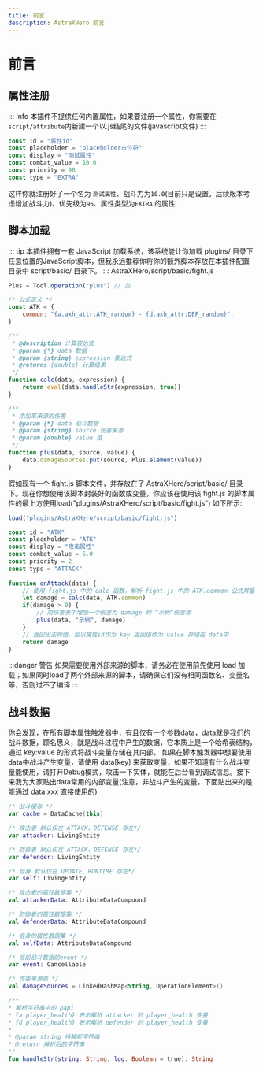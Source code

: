 ```yaml
---
title: 前言
description: AstraXHero 前言
---
```

# 前言
## 属性注册
::: info
本插件不提供任何内置属性，如果要注册一个属性，你需要在 `script/attribute`内新建一个以.js结尾的文件(javascript文件)
:::
```js
const id = "属性id"
const placeholder = "placeholder占位符"
const display = "测试属性"  
const combat_value = 10.0  
const priority = 96  
const type = "EXTRA"
```
这样你就注册好了一个名为 `测试属性`、战斗力为`10.0`(目前只是设置，后续版本考虑增加战斗力)、优先级为`96`、属性类型为`EXTRA` 的属性
## 脚本加载
::: tip
本插件拥有一套 JavaScript 加载系统，该系统能让你加载 plugins/ 目录下任意位置的JavaScript脚本，但我永远推荐你将你的额外脚本存放在本插件配置目录中 script/basic/ 目录下。
:::
AstraXHero/script/basic/fight.js
```js
Plus = Tool.operation("plus") // 加

/* 公式定义 */
const ATK = {
    common: "{a.axh_attr:ATK_random} - {d.axh_attr:DEF_random}",
}

/**
 * @description 计算表达式
 * @param {*} data 数据
 * @param {string} expression 表达式
 * @returns {double} 计算结果
 */
function calc(data, expression) {
    return eval(data.handleStr(expression, true))
}

/**
 * 添加某来源的伤害
 * @param {*} data 战斗数据
 * @param {string} source 伤害来源
 * @param {double} value 值
 */
function plus(data, source, value) {
    data.damageSources.put(source, Plus.element(value))
}
```
假如现有一个 fight.js 脚本文件，并存放在了 AstraXHero/script/basic/ 目录下。现在你想使用该脚本封装好的函数或变量，你应该在使用该 fight.js 的脚本属性的最上方使用load("plugins/AstraXHero/script/basic/fight.js") 如下所示:
```js {1,11}
load("plugins/AstraXHero/script/basic/fight.js")

const id = "ATK"
const placeholder = "ATK"
const display = "攻击属性"
const combat_value = 5.0
const priority = 2
const type = "ATTACK"
  
function onAttack(data) {
	// 使用 fight.js 中的 calc 函数，解析 fight.js 中的 ATK.common 公式常量
	let damage = calc(data, ATK.common)
	if(damage > 0) {
		// 向伤害表中增加一个伤害为 damage 的 “示例”伤害源
		plus(data, "示例", damage)
	}
	// 返回出去的值，会以属性id作为 key 返回值作为 value 存储在 data中
	return damage
}
```
:::danger 警告
如果需要使用外部来源的脚本，请务必在使用前先使用 load 加载；如果同时load了两个外部来源的脚本，请确保它们没有相同函数名、变量名等，否则过不了编译
:::
## 战斗数据
你会发现，在所有脚本属性触发器中，有且仅有一个参数data，data就是我们的战斗数据，顾名思义，就是战斗过程中产生的数据，它本质上是一个哈希表结构，通过 key:value 的形式将战斗变量存储在其内部。
如果在脚本触发器中想要使用data中战斗产生变量，请使用 data[key] 来获取变量，如果不知道有什么战斗变量能使用，请打开Debug模式，攻击一下实体，就能在后台看到调试信息。接下来我为大家贴出data常用的内部变量(注意，非战斗产生的变量，下面贴出来的是能通过 data.xxx 直接使用的)
```kotlin
/* 战斗缓存 */
var cache = DataCache(this)

/* 攻击者 默认仅在 ATTACK、DEFENSE 存在*/
var attacker: LivingEntity

/* 防御者 默认仅在 ATTACK、DEFENSE 存在*/
var defender: LivingEntity

/* 自身 默认仅在 UPDATE、RUNTIME 存在*/
var self: LivingEntity

/* 攻击者的属性数据集 */
val attackerData: AttributeDataCompound

/* 防御者的属性数据集 */
val defenderData: AttributeDataCompound

/* 自身的属性数据集 */
val selfData: AttributeDataCompound

/* 当前战斗数据的event */
var event: Cancellable

/* 伤害来源表 */
val damageSources = LinkedHashMap<String, OperationElement>()

/**
* 解析字符串中的 papi
* {a.player_health} 表示解析 attacker 的 player_health 变量
* {d.player_health} 表示解析 defender 的 player_health 变量
*
* @param string 待解析字符串
* @return 解析后的字符串
*/
fun handleStr(string: String, log: Boolean = true): String
```